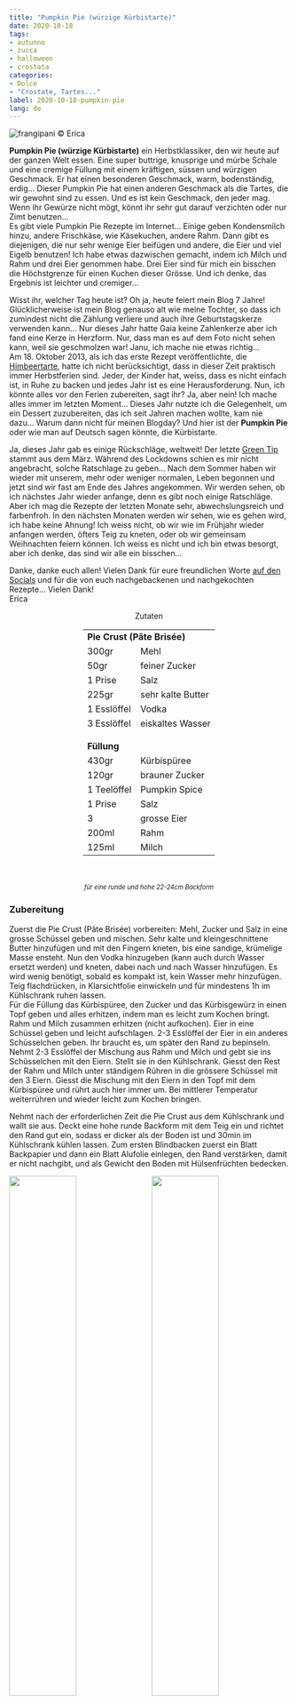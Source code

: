 ```yaml
---
title: "Pumpkin Pie (würzige Kürbistarte)"
date: 2020-10-18
tags:
- autunno
- zucca
- halloween
- crostata
categories:
- Dolce
- "Crostate, Tartes..."
label: 2020-10-18-pumpkin-pie
lang: de 
---
```

![](../2020-10-18-pumpkin-pie/header.jpeg "frangipani © Erica")

**Pumpkin Pie (würzige Kürbistarte)** ein Herbstklassiker, den wir heute auf der ganzen Welt essen. Eine super buttrige, knusprige und mürbe Schale und eine cremige Füllung mit einem kräftigen, süssen und würzigen Geschmack. Er hat einen besonderen Geschmack, warm, bodenständig, erdig... Dieser Pumpkin Pie hat einen anderen Geschmack als die Tartes, die wir gewohnt sind zu essen. Und es ist kein Geschmack, den jeder mag. Wenn ihr Gewürze nicht mögt, könnt ihr sehr gut darauf verzichten oder nur Zimt benutzen...
<br />
Es gibt viele Pumpkin Pie Rezepte im Internet... Einige geben Kondensmilch hinzu, andere Frischkäse, wie Käsekuchen, andere Rahm. Dann gibt es diejenigen, die nur sehr wenige Eier beifügen und andere, die Eier und viel Eigelb benutzen! Ich habe etwas dazwischen gemacht, indem ich Milch und Rahm und drei Eier genommen habe. Drei Eier sind für mich ein bisschen die Höchstgrenze für einen Kuchen dieser Grösse. Und ich denke, das Ergebnis ist leichter und cremiger...

Wisst ihr, welcher Tag heute ist? Oh ja, heute feiert mein Blog 7 Jahre! Glücklicherweise ist mein Blog genauso alt wie meine Tochter, so dass ich zumindest nicht die Zählung verliere und auch ihre Geburtstagskerze verwenden kann... Nur dieses Jahr hatte Gaia keine Zahlenkerze aber ich fand eine Kerze in Herzform. Nur, dass man es auf dem Foto nicht sehen kann, weil sie geschmolzen war! Janu, ich mache nie etwas richtig...
<br />
Am 18. Oktober 2013, als ich das erste Rezept veröffentlichte, die <a href="https://frangipani.raiano.ch/2013-10-18-crostata-di-lamponi/" target="_blank">Himbeertarte</a>, hatte ich nicht berücksichtigt, dass in dieser Zeit praktisch immer Herbstferien sind. Jeder, der Kinder hat, weiss, dass es nicht einfach ist, in Ruhe zu backen und jedes Jahr ist es eine Herausforderung. Nun, ich könnte alles vor den Ferien zubereiten, sagt ihr? Ja, aber nein! Ich mache alles immer im letzten Moment... Dieses Jahr nutzte ich die Gelegenheit, um ein Dessert zuzubereiten, das ich seit Jahren machen wollte, kam nie dazu... Warum dann nicht für meinen Blogday? Und hier ist der **Pumpkin Pie** oder wie man auf Deutsch sagen könnte, die Kürbistarte.

Ja, dieses Jahr gab es einige Rückschläge, weltweit! Der letzte <a href="https://frangipani.raiano.ch/de/categories/Z-Ambiente/Consigli-Green/" target="_blank">Green Tip</a> stammt aus dem März. Während des Lockdowns schien es mir nicht angebracht, solche Ratschlage zu geben... Nach dem Sommer haben wir wieder mit unserem, mehr oder weniger normalen, Leben begonnen und jetzt sind wir fast am Ende des Jahres angekommen. Wir werden sehen, ob ich nächstes Jahr wieder anfange, denn es gibt noch einige Ratschläge. Aber ich mag die Rezepte der letzten Monate sehr, abwechslungsreich und farbenfroh. In den nächsten Monaten werden wir sehen, wie es gehen wird, ich habe keine Ahnung! Ich weiss nicht, ob wir wie im Frühjahr wieder anfangen werden, öfters Teig zu kneten, oder ob wir gemeinsam Weihnachten feiern können. Ich weiss es nicht und ich bin etwas besorgt, aber ich denke, das sind wir alle ein bisschen...

Danke, danke euch allen! Vielen Dank für eure freundlichen Worte <a href="https://www.instagram.com/erica_raiano/" target="_blank">auf den Socials</a> und für die von euch nachgebackenen und nachgekochten Rezepte... Vielen Dank!
<br />
Erica

<div id="wrapper" style="text-align: center">
  <div id="yourdiv" style="display: inline-block;">
    <div class="ingredients" itemscope itemtype="http://schema.org/Recipe">
      <span itemprop="name" style="display:none;">Pumpkin Pie (würzige Kürbistarte)</span>
      <span itemprop="recipeCategory" style="display:none;">Süsses</span>
      <img itemprop="image" style="display:none;" class="ignore-gallery-item" src="../2020-10-18-pumpkin-pie/header.jpeg"/>
      <span itemprop="author" style="display:none;">Erica Raiano</span>
      <span itemprop="description" style="display:none;">Pumpkin Pie (würzige Kürbistarte) ein Herbstklassiker, den wir heute auf der ganzen Welt essen. Eine super buttrige, knusprige und mürbe Schale und eine cremige Füllung mit einem kräftigen, süssen und würzigen Geschmack.</span>
      <div class="ingredients-title">Zutaten</div>
      <table>
        <tbody>
          <tr>          
            <td colspan="2"><b>Pie Crust (Pâte Brisée)</b></td>
          </tr>      
          <tr itemprop="recipeIngredient">       
            <td>300gr</td>
            <td>Mehl</td>
          </tr>
          <tr itemprop="recipeIngredient">
            <td>50gr</td>
            <td>feiner Zucker</td>
          </tr>
          <tr itemprop="recipeIngredient">
            <td>1 Prise</td>
            <td>Salz</td>
          </tr>
          <tr itemprop="recipeIngredient">
            <td>225gr</td>
            <td>sehr kalte Butter</td>
          </tr>
          <tr itemprop="recipeIngredient">
            <td>1 Esslöffel</td>
            <td>Vodka</td>
          </tr>
          <tr itemprop="recipeIngredient">
            <td>3 Esslöffel</td>
            <td>eiskaltes Wasser</td>
          </tr>
          <tr style="height: 15px;"></tr>
          <tr>          
            <td colspan="2"><b>Füllung</b></td>
          </tr>
          <tr itemprop="recipeIngredient">
            <td>430gr</td>
            <td>Kürbispüree</td>
          </tr>
          <tr itemprop="recipeIngredient">
            <td>120gr</td>
            <td>brauner Zucker</td>
          </tr>
          <tr itemprop="recipeIngredient">
            <td>1 Teelöffel</td>
            <td>Pumpkin Spice</td>
          </tr>
          <tr itemprop="recipeIngredient">
            <td>1 Prise</td>
            <td>Salz</td>
          </tr>
          <tr itemprop="recipeIngredient">
            <td>3</td>
            <td>grosse Eier</td>
          </tr>
          <tr itemprop="recipeIngredient">
            <td>200ml</td>
            <td>Rahm</td>
          </tr>
          <tr itemprop="recipeIngredient">
            <td>125ml</td>
            <td>Milch</td>
          </tr>
        </tbody>
      </table>
      <br></br>
      <i class="pull-right" style="font-size: 80%;">für eine runde und hohe 22-24cm Backform</i>
    </div>
  </div>
</div>


<h3>
  <font color="grey">
    <i class="fa-solid fa-gears"></i>
  </font> Zubereitung
</h3>

Zuerst die Pie Crust (Pâte Brisée) vorbereiten: Mehl, Zucker und Salz in eine grosse Schüssel geben und mischen. Sehr kalte und kleingeschnittene Butter hinzufügen und mit den Fingern kneten, bis eine sandige, krümelige Masse ensteht. Nun den Vodka hinzugeben (kann auch durch Wasser ersetzt werden) und kneten, dabei nach und nach Wasser hinzufügen. Es wird wenig benötigt, sobald es kompakt ist, kein Wasser mehr hinzufügen. Teig flachdrücken, in Klarsichtfolie einwickeln und für mindestens 1h im Kühlschrank ruhen lassen.
<br />
Für die Füllung das Kürbispüree, den Zucker und das Kürbisgewürz in einen Topf geben und alles erhitzen, indem man es leicht zum Kochen bringt. Rahm und Milch zusammen erhitzen (nicht aufkochen). Eier in eine Schüssel geben und leicht aufschlagen. 2-3 Esslöffel der Eier in ein anderes Schüsselchen geben. Ihr braucht es, um später den Rand zu bepinseln. Nehmt 2-3 Esslöffel der Mischung aus Rahm und Milch und gebt sie ins Schüsselchen mit den Eiern. Stellt sie in den Kühlschrank. Giesst den Rest der Rahm und Milch unter ständigem Rühren in die grössere Schüssel mit den 3 Eiern. Giesst die Mischung mit den Eiern in den Topf mit dem Kürbispüree und rührt auch hier immer um. Bei mittlerer Temperatur weiterrühren und wieder leicht zum Kochen bringen.

Nehmt nach der erforderlichen Zeit die Pie Crust aus dem Kühlschrank und wallt sie aus. Deckt eine hohe runde Backform mit dem Teig ein und richtet den Rand gut ein, sodass er dicker als der Boden ist und 30min im Kühlschrank kühlen lassen. Zum ersten Blindbacken zuerst ein Blatt Backpapier und dann ein Blatt Alufolie einlegen, den Rand verstärken, damit er nicht nachgibt, und als Gewicht den Boden mit Hülsenfrüchten bedecken.
<p>
  <div style="width: 100%; margin-bottom: 0">
    <img style="float: left; width: 49%; margin-right: 1%" src="../2020-10-18-pumpkin-pie/farcia.jpeg" alt="" title="frangipani © Erica" />
    <img style="float: left; width: 49%; margin-left: 1%" src="../2020-10-18-pumpkin-pie/cotturainbianco.jpeg" alt="" title="frangipani © Erica" />
    <div style="clear: both"></div>
  </div>
</p>
Pie Crust für 12min im vorgeheizten Ofen bei 220°C Ober- und Unterhitze backen. Backform aus dem Ofen nehmen, Backpapier und alles andere wegnehmen, Boden und Ränder mit einer Gabel löchern, Ränder mit Alufolie abdecken (damit er nicht verbrennt) und weitere 10min backen. Der Teig sollte trocken sein, aber nicht all zu dunkel.
<br />
Temperatur auf 180°C senken, Füllung in die Backform geben, Ränder wieder mit Alufolie abdecken und für ca. 45min backen. Gut kontrollieren, dass er nicht verbrennt. Etwas auskühlen lassen, bevor er gegessen wird...
<p>
  <div style="width: 100%; margin-bottom: 0">
    <img style="float: left; width: 32%; margin-right: 1%;" src="../2020-10-18-pumpkin-pie/cotturainbianco2.jpeg" alt="" title="frangipani © Erica" />
    <img style="float: left; width: 32%; margin-right: 1%; margin-left: 1%;" src="../2020-10-18-pumpkin-pie/piecrust.jpeg" alt="" title="frangipani © Erica" />
    <img style="float: left; width: 32%; margin-left: 1%;" src="../2020-10-18-pumpkin-pie/teglia.jpeg" alt="" title="frangipani © Erica" />
    <div style="clear: both"></div>
  </div>
</p>

Falls Teig übrig geblieben ist, kann man Blätter, Kürbisse etc. ausstechen und als Deko benutzen. Einfach paar Minuten bei 180°C backen.

<p>
  <div style="width: 100%; margin-bottom: 0">
    <img style="float: left; width: 49%; margin-right: 1%" src="../2020-10-18-pumpkin-pie/risultato1.jpeg" alt="" title="frangipani © Erica" />
    <img style="float: left; width: 49%; margin-left: 1%" src="../2020-10-18-pumpkin-pie/risultato2.jpeg" alt="" title="frangipani © Erica" />
    <div style="clear: both"></div>
  </div>
</p>

![](../2020-10-18-pumpkin-pie/risultato3.jpeg "frangipani © Erica")

<p>
  <div style="width: 100%; margin-bottom: 0">
    <img style="float: left; width: 49%; margin-right: 1%" src="../2020-10-18-pumpkin-pie/risultato4.jpeg" alt="" title="frangipani © Erica" />
    <img style="float: left; width: 49%; margin-left: 1%" src="../2020-10-18-pumpkin-pie/risultato5.jpeg" alt="" title="frangipani © Erica" />
    <div style="clear: both"></div>
  </div>
</p>

<p>
  <div style="width: 100%; margin-bottom: 0">
    <img style="float: left; width: 49%; margin-right: 1%" src="../2020-10-18-pumpkin-pie/risultato6.jpeg" alt="" title="frangipani © Erica" />
    <img style="float: left; width: 49%; margin-left: 1%" src="../2020-10-18-pumpkin-pie/risultato7.jpeg" alt="" title="frangipani © Erica" />
    <div style="clear: both"></div>
  </div>
</p>

![](../2020-10-18-pumpkin-pie/risultato8.jpeg "frangipani © Erica")

<p>
  <div style="width: 100%; margin-bottom: 0">
    <img style="float: left; width: 49%; margin-right: 1%" src="../2020-10-18-pumpkin-pie/risultato9.jpeg" alt="" title="frangipani © Erica" />
    <img style="float: left; width: 49%; margin-left: 1%" src="../2020-10-18-pumpkin-pie/risultato10.jpeg" alt="" title="frangipani © Erica" />
    <div style="clear: both"></div>
  </div>
</p>

![](../2020-10-18-pumpkin-pie/risultato11.jpeg "frangipani © Erica")

<p>
  <div style="width: 100%; margin-bottom: 0">
    <img style="float: left; width: 49%; margin-right: 1%" src="../2020-10-18-pumpkin-pie/risultato12.jpeg" alt="" title="frangipani © Erica" />
    <img style="float: left; width: 49%; margin-left: 1%" src="../2020-10-18-pumpkin-pie/risultato13.jpeg" alt="" title="frangipani © Erica" />
    <div style="clear: both"></div>
  </div>
</p>

<h4>Buon appetito
  <font color="red">
    <i class="fa-regular fa-face-smile"></i>
  </font>
</h4>